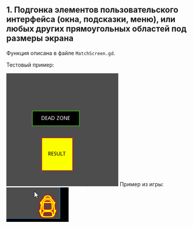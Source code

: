 ## 1. Подгонка элементов пользовательского интерфейса (окна, подсказки, меню), или любых других прямоугольных областей под размеры экрана
Функция описана в файле `MatchScreen.gd`.

Тестовый пример:

![](match_screen.gif)    Пример из игры:
![](match_screen_ingame.gif)
